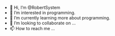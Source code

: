 - 👋 Hi, I’m @RobertSystem
- 👀 I’m interested in programming.
- 🌱 I’m currently learning more about programming. 
- 💞️ I’m looking to collaborate on ...
- 📫 How to reach me ...

<!---
RobertSystem/RobertSystem is a ✨ special ✨ repository because its `README.md` (this file) appears on your GitHub profile.
You can click the Preview link to take a look at your changes.
--->

